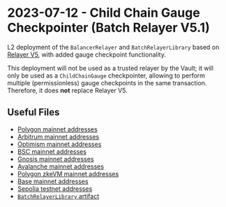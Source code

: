 # 2023-07-12 - Child Chain Gauge Checkpointer (Batch Relayer V5.1)

L2 deployment of the `BalancerRelayer` and `BatchRelayerLibrary` based on [Relayer V5](../deprecated/20230314-batch-relayer-v5/), with added gauge checkpoint functionality.

This deployment will not be used as a trusted relayer by the Vault; it will only be used as a `ChildChainGauge` checkpointer, allowing to perform multiple (permissionless) gauge checkpoints in the same transaction. Therefore, it does **not** replace Relayer V5.

## Useful Files

- [Polygon mainnet addresses](./output/polygon.json)
- [Arbitrum mainnet addresses](./output/arbitrum.json)
- [Optimism mainnet addresses](./output/optimism.json)
- [BSC mainnet addresses](./output/bsc.json)
- [Gnosis mainnet addresses](./output/gnosis.json)
- [Avalanche mainnet addresses](./output/avalanche.json)
- [Polygon zkeVM mainnet addresses](./output/zkevm.json)
- [Base mainnet addresses](./output/base.json)
- [Sepolia testnet addresses](./output/sepolia.json)
- [`BatchRelayerLibrary` artifact](./artifact/BatchRelayerLibrary.json)
